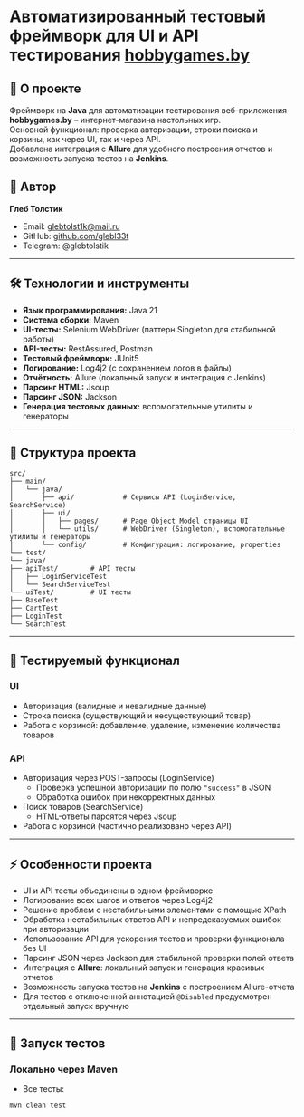 # Автоматизированный тестовый фреймворк для UI и API тестирования [hobbygames.by](https://hobbygames.by/)

## 📌 О проекте

Фреймворк на **Java** для автоматизации тестирования веб-приложения **hobbygames.by** – интернет-магазина настольных игр.  
Основной функционал: проверка авторизации, строки поиска и корзины, как через UI, так и через API.  
Добавлена интеграция с **Allure** для удобного построения отчетов и возможность запуска тестов на **Jenkins**.

## 👤 Автор

**Глеб Толстик**

- Email: glebtolst1k@mail.ru
- GitHub: [github.com/glebl33t](https://github.com/glebl33t)
- Telegram: @glebtolstik

---

## 🛠️ Технологии и инструменты

- **Язык программирования:** Java 21
- **Система сборки:** Maven
- **UI-тесты:** Selenium WebDriver (паттерн Singleton для стабильной работы)
- **API-тесты:** RestAssured, Postman
- **Тестовый фреймворк:** JUnit5
- **Логирование:** Log4j2 (с сохранением логов в файлы)
- **Отчётность:** Allure (локальный запуск и интеграция с Jenkins)
- **Парсинг HTML:** Jsoup
- **Парсинг JSON:** Jackson
- **Генерация тестовых данных:** вспомогательные утилиты и генераторы

---

## 📂 Структура проекта
```
src/
├── main/
│   └── java/
│       ├── api/            # Сервисы API (LoginService, SearchService)
│       ├── ui/
│       │   ├── pages/      # Page Object Model страницы UI
│       │   └── utils/      # WebDriver (Singleton), вспомогательные утилиты и генераторы
│       └── config/         # Конфигурация: логирование, properties
└── test/
└── java/
├── apiTest/        # API тесты
│   ├── LoginServiceTest
│   └── SearchServiceTest
└── uiTest/         # UI тесты
├── BaseTest
├── CartTest
├── LoginTest
└── SearchTest
```

---

## 📑 Тестируемый функционал

### UI

- Авторизация (валидные и невалидные данные)
- Строка поиска (существующий и несуществующий товар)
- Работа с корзиной: добавление, удаление, изменение количества товаров

### API

- Авторизация через POST-запросы (LoginService)
  - Проверка успешной авторизации по полю `"success"` в JSON
  - Обработка ошибок при некорректных данных
- Поиск товаров (SearchService)
  - HTML-ответы парсятся через Jsoup
- Работа с корзиной (частично реализовано через API)

---

## ⚡ Особенности проекта

- UI и API тесты объединены в одном фреймворке
- Логирование всех шагов и ответов через Log4j2
- Решение проблем с нестабильными элементами с помощью XPath
- Обработка нестабильных ответов API и непредсказуемых ошибок при авторизации
- Использование API для ускорения тестов и проверки функционала без UI
- Парсинг JSON через Jackson для стабильной проверки полей ответа
- Интеграция с **Allure**: локальный запуск и генерация красивых отчетов
- Возможность запуска тестов на **Jenkins** с построением Allure-отчета
- Для тестов с отключенной аннотацией `@Disabled` предусмотрен отдельный запуск вручную

---

## 🚀 Запуск тестов

### Локально через Maven

- Все тесты:
```bash
mvn clean test
